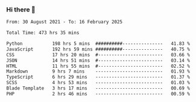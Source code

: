 ### Hi there 👋

<!--
**dominoto/dominoto** is a ✨ _special_ ✨ repository because its `README.md` (this file) appears on your GitHub profile.

Here are some ideas to get you started:

- 🔭 I’m currently working on ...
- 🌱 I’m currently learning ...
- 👯 I’m looking to collaborate on ...
- 🤔 I’m looking for help with ...
- 💬 Ask me about ...
- 📫 How to reach me: ...
- 😄 Pronouns: ...
- ⚡ Fun fact: ...
-->
<!--START_SECTION:waka-->

```txt
From: 30 August 2021 - To: 16 February 2025

Total Time: 473 hrs 35 mins

Python           198 hrs 5 mins  ##########---------------   41.83 %
JavaScript       192 hrs 59 mins ##########---------------   40.75 %
CSS              17 hrs 20 mins  #------------------------   03.66 %
JSON             14 hrs 51 mins  #------------------------   03.14 %
HTML             11 hrs 55 mins  #------------------------   02.52 %
Markdown         9 hrs 7 mins    -------------------------   01.93 %
TypeScript       6 hrs 29 mins   -------------------------   01.37 %
SCSS             4 hrs 53 mins   -------------------------   01.03 %
Blade Template   3 hrs 17 mins   -------------------------   00.69 %
PHP              2 hrs 46 mins   -------------------------   00.59 %
```

<!--END_SECTION:waka-->
